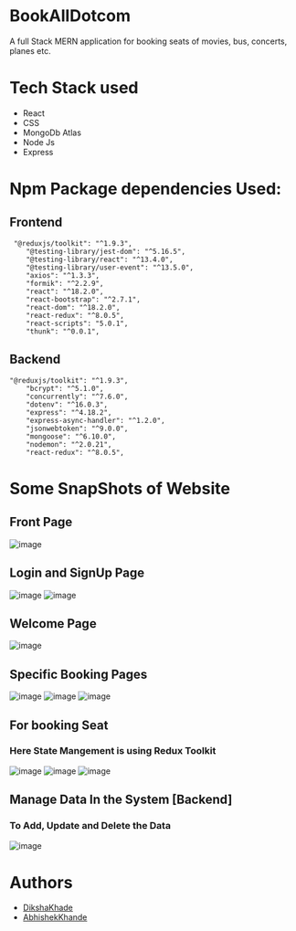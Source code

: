 # BookAllDotcom
A full Stack MERN application for booking seats of movies, bus, concerts, planes etc.
# Tech Stack used
* React
* CSS
* MongoDb Atlas
* Node Js
* Express
# Npm Package dependencies Used:
## Frontend 

```
 "@reduxjs/toolkit": "^1.9.3",
    "@testing-library/jest-dom": "^5.16.5",
    "@testing-library/react": "^13.4.0",
    "@testing-library/user-event": "^13.5.0",
    "axios": "^1.3.3",
    "formik": "^2.2.9",
    "react": "^18.2.0",
    "react-bootstrap": "^2.7.1",
    "react-dom": "^18.2.0",
    "react-redux": "^8.0.5",
    "react-scripts": "5.0.1",
    "thunk": "^0.0.1",
```    
## Backend
```
"@reduxjs/toolkit": "^1.9.3",
    "bcrypt": "^5.1.0",
    "concurrently": "^7.6.0",
    "dotenv": "^16.0.3",
    "express": "^4.18.2",
    "express-async-handler": "^1.2.0",
    "jsonwebtoken": "^9.0.0",
    "mongoose": "^6.10.0",
    "nodemon": "^2.0.21",
    "react-redux": "^8.0.5",
```
    
		
# Some SnapShots of Website
## Front Page
![image](https://user-images.githubusercontent.com/91481706/231726113-81029305-f1d3-4aa0-91a3-acb7d958d744.png)
## Login and SignUp Page
![image](https://user-images.githubusercontent.com/91481706/231726287-1387db0e-1785-4f6f-89c8-2af0e8f45a8b.png)
![image](https://user-images.githubusercontent.com/91481706/231726330-0727839c-e593-4743-be92-bb6247c9f865.png)
## Welcome Page
![image](https://user-images.githubusercontent.com/91481706/231726760-86ec4e02-eeaa-47a3-b47f-bcc2e25557bb.png)

## Specific Booking Pages
![image](https://user-images.githubusercontent.com/91481706/231728219-30706c57-0e21-47f7-bbfd-e97176f9cc12.png)
![image](https://user-images.githubusercontent.com/91481706/231728304-5cbe1e4d-1e45-4d71-a2df-2bda2124865e.png)
![image](https://user-images.githubusercontent.com/91481706/231732131-ce1ce2b4-433c-4942-a0ea-758a3764964c.png)

## For booking Seat
### Here State Mangement is using Redux Toolkit 
![image](https://user-images.githubusercontent.com/91481706/231732401-86d87dce-f13d-4eba-bf06-af531b6fe9db.png)
![image](https://user-images.githubusercontent.com/91481706/231732522-d1471026-0170-442d-b90c-b8eb14a9232c.png)
![image](https://user-images.githubusercontent.com/91481706/231732632-e4916441-3c03-4463-9170-ac287d0ed8fb.png)

## Manage Data In the System [Backend]
### To Add, Update and Delete the Data 
![image](https://user-images.githubusercontent.com/91481706/231732917-3a8d594d-d788-4ea6-af09-f8f291ef83be.png)

# Authors
* [DikshaKhade](https://github.com/DikshaKhade)
* [AbhishekKhande](https://github.com/AbhishekKhande)




  
